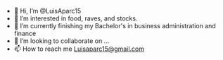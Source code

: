 - 👋 Hi, I’m @LuisAparc15
- 👀 I’m interested in food, raves, and stocks.
- 🌱 I’m currently finishing my Bachelor's in business administration and finance
- 💞️ I’m looking to collaborate on ...
- 📫 How to reach me Luisaparc15@gmail.com

<!---
LuisAparc15/LuisAparc15 is a ✨ special ✨ repository because its `README.md` (this file) appears on your GitHub profile.
You can click the Preview link to take a look at your changes.
--->
